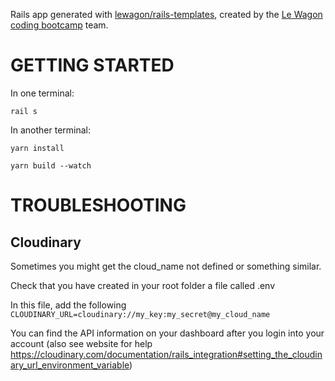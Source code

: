 Rails app generated with [lewagon/rails-templates](https://github.com/lewagon/rails-templates), created by the [Le Wagon coding bootcamp](https://www.lewagon.com) team.
# GETTING STARTED
In one terminal:

  `rail s`

In another terminal:

  `yarn install`

  `yarn build --watch`

# TROUBLESHOOTING
## Cloudinary
  Sometimes you might get the cloud_name not defined or something similar.

  Check that you have created in your root folder a file called .env

  In this file, add the following
  `CLOUDINARY_URL=cloudinary://my_key:my_secret@my_cloud_name`

  You can find the API information on your dashboard after you login into your account (also see website for help https://cloudinary.com/documentation/rails_integration#setting_the_cloudinary_url_environment_variable)

